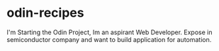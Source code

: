 # odin-recipes

I'm Starting the Odin Project, Im an aspirant Web Developer.
Expose in semiconductor company and want to build application for automation.
